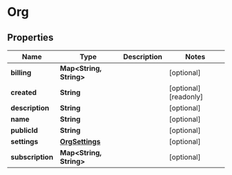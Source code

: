 

# Org

## Properties

Name | Type | Description | Notes
------------ | ------------- | ------------- | -------------
**billing** | **Map&lt;String, String&gt;** |  |  [optional]
**created** | **String** |  |  [optional] [readonly]
**description** | **String** |  |  [optional]
**name** | **String** |  |  [optional]
**publicId** | **String** |  |  [optional]
**settings** | [**OrgSettings**](OrgSettings.md) |  |  [optional]
**subscription** | **Map&lt;String, String&gt;** |  |  [optional]



